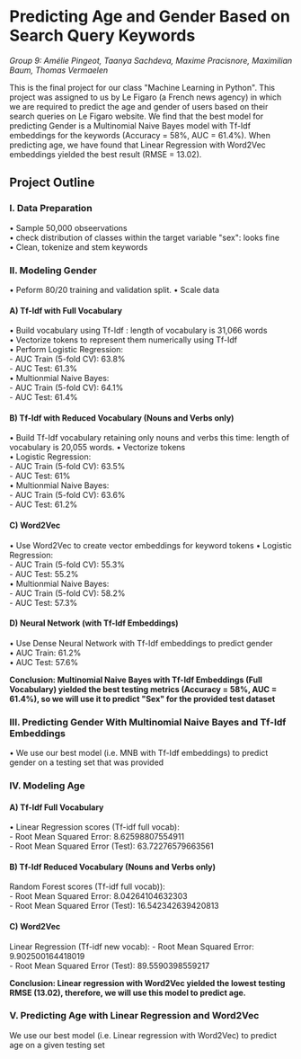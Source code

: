 # Predicting Age and Gender Based on Search Query Keywords

*Group 9: Amélie Pingeot, Taanya Sachdeva, Maxime Pracisnore, Maximilian Baum, Thomas Vermaelen*  

This is the final project for our class "Machine Learning in Python". This project was assigned to us by Le Figaro (a French news agency) in which we are required to predict the age and gender of users based on their search queries on Le Figaro website. We find that the best model for predicting Gender is a Multinomial Naive Bayes model with Tf-Idf embeddings for the keywords (Accuracy = 58%, AUC = 61.4%). When predicting age, we have found that Linear Regression with Word2Vec embeddings yielded the best result (RMSE = 13.02).    

## Project Outline

### I. Data Preparation

• Sample 50,000 obseervations   
• check distribution of classes within the target variable "sex": looks fine  
• Clean, tokenize and stem keywords  


### II. Modeling Gender 

• Peform 80/20 training and validation split. 
• Scale data 

#### A) Tf-Idf with Full Vocabulary

• Build vocabulary using Tf-Idf : length of vocabulary is 31,066 words  
• Vectorize tokens to represent them numerically using Tf-Idf  
• Perform Logistic Regression:  
    - AUC Train (5-fold CV): 63.8%  
    - AUC Test: 61.3%  
• Multionmial Naive Bayes:  
    - AUC Train (5-fold CV): 64.1%  
    - AUC Test: 61.4%  

#### B) Tf-Idf with Reduced Vocabulary (Nouns and Verbs only)

• Build Tf-Idf vocabulary retaining only nouns and verbs this time: length of vocabulary is 20,055 words. 
• Vectorize tokens  
• Logistic Regression:  
    - AUC Train (5-fold CV): 63.5%  
    - AUC Test: 61%  
• Multionmial Naive Bayes:  
    - AUC Train (5-fold CV): 63.6%  
    - AUC Test: 61.2%  

#### C) Word2Vec

• Use Word2Vec to create vector embeddings for keyword tokens
• Logistic Regression:  
    - AUC Train (5-fold CV): 55.3%  
    - AUC Test: 55.2%  
• Multionmial Naive Bayes:  
    - AUC Train (5-fold CV): 58.2%  
    - AUC Test: 57.3%  

#### D) Neural Network (with Tf-Idf Embeddings)

• Use Dense Neural Network with Tf-Idf embeddings to predict gender  
• AUC Train: 61.2%  
• AUC Test: 57.6%  

**Conclusion: Multinomial Naive Bayes with Tf-Idf Embeddings (Full Vocabulary) yielded the best testing metrics (Accuracy = 58%, AUC = 61.4%), so we will use it to predict "Sex" for the provided test dataset**  

### III. Predicting Gender With Multinomial Naive Bayes and Tf-Idf Embeddings

• We use our best model (i.e. MNB with Tf-Idf embeddings) to predict gender on a testing set that was provided

### IV. Modeling Age

#### A) Tf-Idf Full Vocabulary

• Linear Regression scores (Tf-idf full vocab):  
    - Root Mean Squared Error: 8.62598807554911  
    - Root Mean Squared Error (Test): 63.72276579663561  

#### B) Tf-Idf Reduced Vocabulary (Nouns and Verbs only)

Random Forest scores (Tf-idf full vocab)):  
    - Root Mean Squared Error: 8.04264104632303  
    - Root Mean Squared Error (Test): 16.542342639420813  

#### C) Word2Vec

Linear Regression (Tf-idf new vocab):
    - Root Mean Squared Error: 9.902500164418019  
    - Root Mean Squared Error (Test): 89.5590398559217  

**Conclusion: Linear regression with Word2Vec yielded the lowest testing RMSE (13.02), therefore, we will use this model to predict age.**  

### V. Predicting Age with Linear Regression and Word2Vec

We use our best model (i.e. Linear regression with Word2Vec) to predict age on a given testing set  

